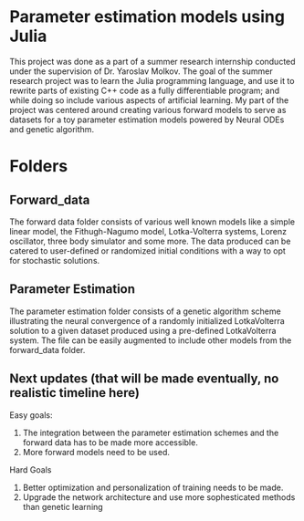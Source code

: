 # Parameter estimation models using Julia

This project was done as a part of a summer research internship conducted under the supervision of Dr. Yaroslav Molkov. The goal of the summer research project was to learn the Julia programming language, and use it to rewrite parts of existing C++ code as a fully differentiable program; and while doing so include various aspects of artificial learning. My part of the project was centered around creating various forward models to serve as datasets for a toy parameter estimation models powered by Neural ODEs and genetic algorithm. 

# Folders 
## Forward_data

The forward data folder consists of various well known models like a simple linear model, the Fithugh-Nagumo model, Lotka-Volterra systems, Lorenz oscillator, three body simulator and some more. The data produced can be catered to user-defined or randomized initial conditions with a way to opt for stochastic solutions. 

## Parameter Estimation

The parameter estimation folder consists of a genetic algorithm scheme illustrating the neural convergence of a randomly initialized LotkaVolterra solution to a given dataset produced using a pre-defined LotkaVolterra system. The file can be easily augmented to include other models from the forward_data folder. 

## Next updates (that will be made eventually, no realistic timeline here)

Easy goals:
1. The integration between the parameter estimation schemes and the forward data has to be made more accessible. 
2. More forward models need to be used. 

Hard Goals
1. Better optimization and personalization of training needs to be made.
2. Upgrade the network architecture and use more sophesticated methods than genetic learning
